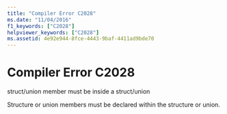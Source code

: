 ```yaml
---
title: "Compiler Error C2028"
ms.date: "11/04/2016"
f1_keywords: ["C2028"]
helpviewer_keywords: ["C2028"]
ms.assetid: 4e92e944-8fce-4443-9baf-4411ad9bde70
---
```

# Compiler Error C2028

struct/union member must be inside a struct/union

Structure or union members must be declared within the structure or union.